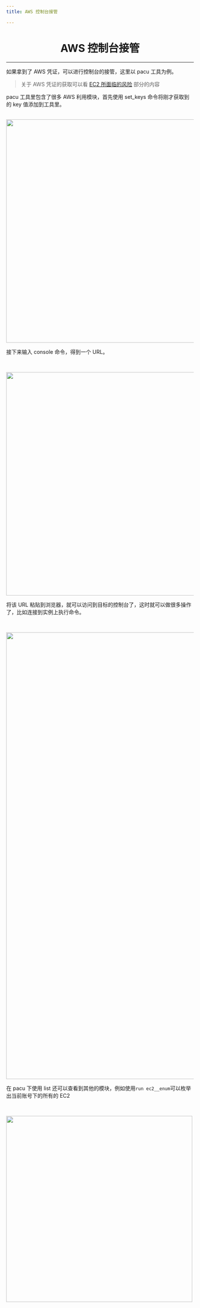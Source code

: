 ```yaml
---
title: AWS 控制台接管

---
```


<center><h1>AWS 控制台接管</h1></center>

---

如果拿到了 AWS 凭证，可以进行控制台的接管，这里以 pacu 工具为例。

> 关于 AWS 凭证的获取可以看 [EC2 所面临的风险](/CloudService/EC2/) 部分的内容

pacu 工具里包含了很多 AWS 利用模块，首先使用 set_keys 命令将刚才获取到的 key 值添加到工具里。

</br><img width="600" src="/img/1649997441.png"></br>

接下来输入 console 命令，得到一个 URL。

</br>

<img width="600" src="/img/1649997451.png"></br>

将该 URL 粘贴到浏览器，就可以访问到目标的控制台了，这时就可以做很多操作了，比如连接到实例上执行命令。

</br>

<img width="1200" src="/img/1649997471.png"></br>

在 pacu 下使用 list 还可以查看到其他的模块，例如使用`run ec2__enum`可以枚举出当前账号下的所有的 EC2

</br>

<img width="500" src="/img/1649997486.png"></br>



<Vssue />

<script>
export default {
    mounted () {
      this.$page.lastUpdated = "2022年4月15日"
    }
  }
</script>